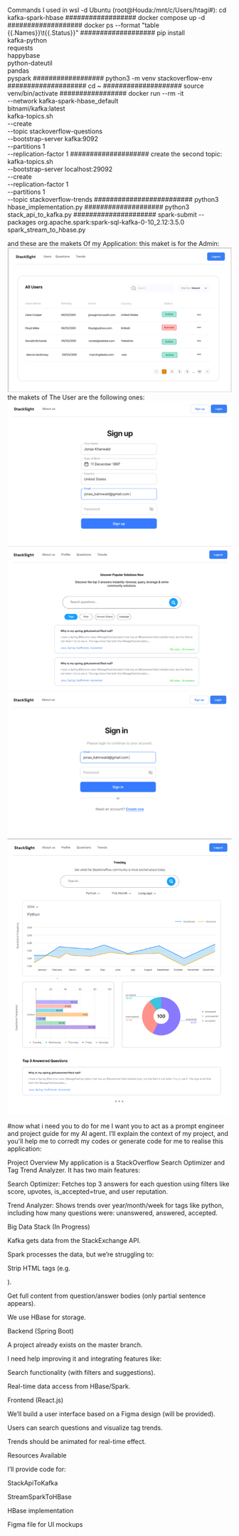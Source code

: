 # 
Commands I  used in wsl -d Ubuntu (root@Houda:/mnt/c/Users/htagi#):
cd  kafka-spark-hbase
##################
 docker compose up -d
###################
 docker ps --format "table {{.Names}}\t{{.Status}}"
###################
pip install \
    kafka-python \
    requests \
    happybase \
    python-dateutil \
    pandas \
    pyspark
##################
python3 -m venv stackoverflow-env
####################
cd ~
####################
source venv/bin/activate
#################
 docker run --rm -it \
  --network kafka-spark-hbase_default \
  bitnami/kafka:latest \
  kafka-topics.sh \
    --create \
    --topic stackoverflow-questions \
    --bootstrap-server kafka:9092 \
    --partitions 1 \
    --replication-factor 1
####################
create the second topic:
kafka-topics.sh \
  --bootstrap-server localhost:29092 \
  --create \
  --replication-factor 1 \
  --partitions 1 \
  --topic stackoverflow-trends
#########################
 python3 hbase_implementation.py
 ####################
 python3 stack_api_to_kafka.py
#####################
spark-submit   --packages org.apache.spark:spark-sql-kafka-0-10_2.12:3.5.0   spark_stream_to_hbase.py


and these are the makets Of my Application:
this maket is for the Admin:
![image alt](https://github.com/houda-tagir/StackOverFlow/blob/main/Screenshot%202025-05-25%20121639.png?raw=true)
the makets of The User are the following ones:
![image alt](https://github.com/houda-tagir/StackOverFlow/blob/main/Screenshot%202025-05-25%20121659.png?raw=true)
![image alt](https://github.com/houda-tagir/StackOverFlow/blob/main/Screenshot%202025-05-25%20121732.png?raw=true)
![image alt](https://github.com/houda-tagir/StackOverFlow/blob/main/Screenshot%202025-05-25%20121854.png?raw=true)
![image alt](https://github.com/houda-tagir/StackOverFlow/blob/main/Screenshot%202025-05-25%20121919.png?raw=true)

#now what i need you to do for me
I want you to act as a prompt engineer and project guide for my AI agent.
I’ll explain the context of my project, and you'll help me to corredt my codes or generate code for me to realise this application:

Project Overview
My application is a StackOverflow Search Optimizer and Tag Trend Analyzer.
It has two main features:

Search Optimizer: Fetches top 3 answers for each question using filters like score, upvotes, is_accepted=true, and user reputation.

Trend Analyzer: Shows trends over year/month/week for tags like python, including how many questions were: unanswered, answered, accepted.

Big Data Stack (In Progress)

Kafka gets data from the StackExchange API.

Spark processes the data, but we’re struggling to:

Strip HTML tags (e.g. <p>).

Get full content from question/answer bodies (only partial sentence appears).

We use HBase for storage.

Backend (Spring Boot)

A project already exists on the master branch.

I need help improving it and integrating features like:

Search functionality (with filters and suggestions).

Real-time data access from HBase/Spark.

Frontend (React.js)

We’ll build a user interface based on a Figma design (will be provided).

Users can search questions and visualize tag trends.

Trends should be animated for real-time effect.

Resources Available

I’ll provide code for:

StackApiToKafka

StreamSparkToHBase

HBase implementation

Figma file for UI mockups
